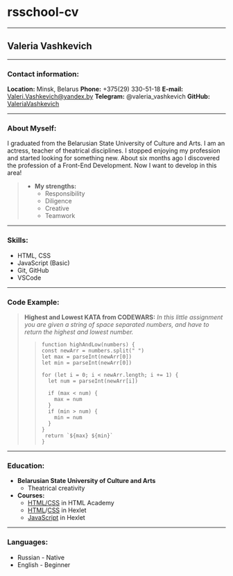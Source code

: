 # rsschool-cv
- - - 
## Valeria Vashkevich
- - - 

### Contact information:

**Location:** Minsk, Belarus
**Phone:** +375(29) 330-51-18
**E-mail:** Valeri.Vashkevich@yandex.by
**Telegram:** @valeria_vashkevich
**GitHub:** [ValeriaVashkevich](https://github.com/ValeriaVashkevich)
- - -

### About Myself:

I graduated from the Belarusian State University of Culture and Arts. I am an actress, teacher of theatrical disciplines.
I stopped enjoying my profession and started looking for something new. About six months ago I discovered the profession of a Front-End Development.
Now I want to develop in this area!

> - **My strengths:**
>   - Responsibility
>   - Diligence
>   - Сreative
>   - Teamwork
 - - -

### Skills:

* HTML, CSS
* JavaScript (Basic)
* Git, GitHub
* VSCode
- - -

### Code Example:

> **Highest and Lowest KATA from CODEWARS:** *In this little assignment you are given a string of space separated numbers, and have to return the highest and lowest number.*
>
>> ``` 
>> function highAndLow(numbers) {
>> const newArr = numbers.split(" ")
>> let max = parseInt(newArr[0])
>> let min = parseInt(newArr[0])
>>
>> for (let i = 0; i < newArr.length; i += 1) {
>>   let num = parseInt(newArr[i])
>>   
>>   if (max < num) {
>>     max = num
>>   }
>>   if (min > num) {
>>     min = num
>>   }
>> }
>>  return `${max} ${min}`
>> }
>> ```
- - -

### Education:

- **Belarusian State University of Culture and Arts**
  - Theatrical creativity
- **Courses:**
  - [HTML/CSS](https://htmlacademy.ru/courses/basic-html-css) in HTML Academy
  - [HTML](https://ru.code-basics.com/languages/html)/[CSS](https://ru.code-basics.com/languages/css) in Hexlet
  - [JavaScript](https://ru.code-basics.com/languages/javascript) in Hexlet
- - -

### Languages:

* Russian - Native
* English - Beginner